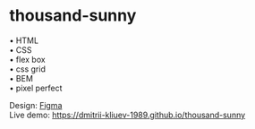 # thousand-sunny

• HTML  
• CSS  
• flex box  
• css grid  
• BEM  
• pixel perfect

Design: [Figma](https://www.figma.com/file/i3VAzBOzLQ20Zd92iwqK9L/Thousand_Sunny__source?node-id=0%3A1)  
Live demo: https://dmitrii-kliuev-1989.github.io/thousand-sunny
